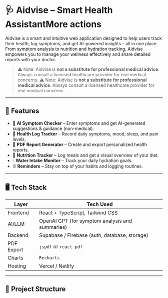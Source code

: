 # 🩺 Aidvise – Smart Health AssistantMore actions

Aidvise is a smart and intuitive web application designed to help users track their health, log symptoms, and get AI-powered insights – all in one place. From symptom analysis to nutrition and hydration tracking, Aidvise empowers you to manage your wellness effectively and share detailed reports with your doctor.

> ⚠️ Note: Aidvise is **not a substitute for professional medical advice**. Always consult a licensed healthcare provider for real medical concerns.
> ⚠️ Note: Aidvise is **not a substitute for professional medical advice**. Always consult a licensed healthcare provider for real medical concerns.

---

## 🚀 Features

- 🧠 **AI Symptom Checker** – Enter symptoms and get AI-generated suggestions & guidance (non-medical).
- 📅 **Health Log Tracker** – Record daily symptoms, mood, sleep, and pain levels.
- 📄 **PDF Report Generator** – Create and export personalized health reports.
- 🥦 **Nutrition Tracker** – Log meals and get a visual overview of your diet.
- 💧 **Water Intake Monitor** – Track your daily hydration goals.
- ⏰ **Reminders** – Stay on top of your habits and logging routines.

---

## 🖥️ Tech Stack

| Layer      | Tech Used |
|------------|-----------|
| Frontend   | React + TypeScript, Tailwind CSS |
| AI/LLM     | OpenAI GPT (for symptom analysis and summaries) |
| Backend    | Supabase / Firebase (auth, database, storage) |
| PDF Export | `jspdf` or `react-pdf` |
| Charts     | `Recharts` |
| Hosting    | Vercel / Netlify |

---

## 🧩 Project Structure